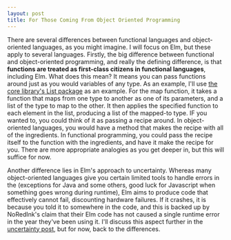 ```yaml
---
layout: post
title: For Those Coming From Object Oriented Programming
---
```

There are several differences between functional languages and object-oriented languages, as you might imagine. I will focus on Elm, but these apply to several languages.	Firstly, the big difference between functional and object-oriented programming, and really the defining difference, is that **functions are treated as first-class citizens in functional languages**, including Elm. What does this mean? It means you can pass functions around just as you would variables of any type. As an example, I'll use [the core library's List package](http://package.elm-lang.org/packages/elm-lang/core/1.0.0/List) as an example. For the map function, it takes a function that maps from one type to another as one of its parameters, and a list of the type to map to the other. It then applies the specified function to each element in the list, producing a list of the mapped-to type. IF you wanted to, you could think of it as passing a recipe around. In object-oriented languages, you would have a method that makes the recipe with all of the ingredients. In functional programming, you could pass the recipe itself to the function with the ingredients, and have it make the recipe for you. There are more appropriate analogies as you get deeper in, but this will suffice for now.
	
Another difference lies in Elm's approach to uncertainty. Whereas many object-oriented languages give you certain limited tools to handle errors in the (exceptions for Java and some others, good luck for Javascript when something goes wrong during runtime), Elm aims to produce code that effectively cannot fail, discounting hardware failures. If it crashes, it is because you told it to somewhere in the code, and this is backed up by NoRedInk's claim that their Elm code has not caused a single runtime error in the year they've been using it. I'll discuss this aspect further in the [uncertainty post](#), but for now, back to the differences.





